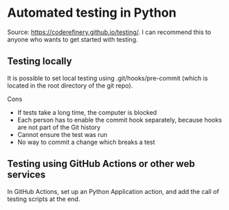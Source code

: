 Automated testing in Python
===

Source: https://coderefinery.github.io/testing/. I can recommend this to anyone
who wants to get started with testing.

## Testing locally

It is possible to set local testing using .git/hooks/pre-commit (which is
located in the root directory of the git repo).

Cons

* If tests take a long time, the computer is blocked
* Each person has to enable the commit hook separately, because hooks are not
  part of the Git history
* Cannot ensure the test was run
* No way to commit a change which breaks a test

## Testing using GitHub Actions or other web services

In GitHub Actions, set up an Python Application action, and add the call of
testing scripts at the end.
